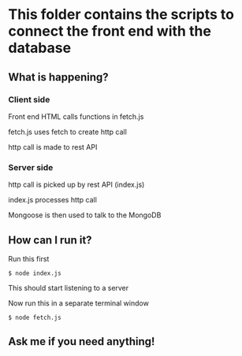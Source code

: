 # This folder contains the scripts to connect the front end with the database


## What is happening?

### Client side

Front end HTML calls functions in fetch.js

fetch.js uses fetch to create http call

http call is made to rest API


### Server side

http call is picked up by rest API (index.js)

index.js processes http call

Mongoose is then used to talk to the MongoDB

## How can I run it?

Run this first

```
$ node index.js
```
This should start listening to a server

Now run this in a separate terminal window

```
$ node fetch.js
```


## Ask me if you need anything!